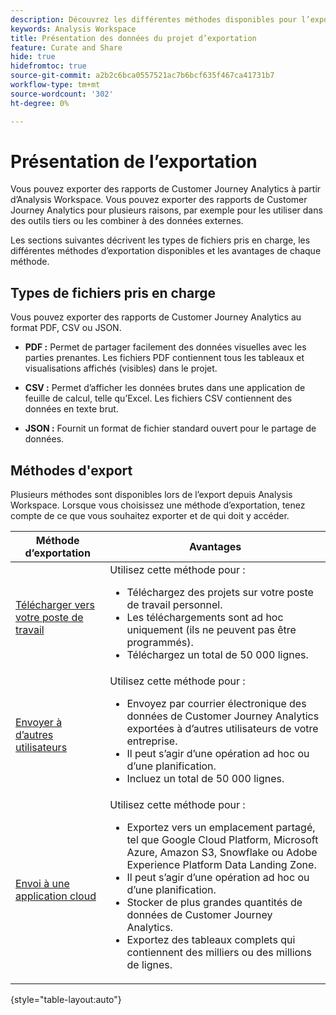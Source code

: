 ```yaml
---
description: Découvrez les différentes méthodes disponibles pour l’exportation depuis Analysis Workspace.
keywords: Analysis Workspace
title: Présentation des données du projet d’exportation
feature: Curate and Share
hide: true
hidefromtoc: true
source-git-commit: a2b2c6bca0557521ac7b6bcf635f467ca41731b7
workflow-type: tm+mt
source-wordcount: '302'
ht-degree: 0%

---
```


# Présentation de l’exportation

Vous pouvez exporter des rapports de Customer Journey Analytics à partir d’Analysis Workspace. Vous pouvez exporter des rapports de Customer Journey Analytics pour plusieurs raisons, par exemple pour les utiliser dans des outils tiers ou les combiner à des données externes.

Les sections suivantes décrivent les types de fichiers pris en charge, les différentes méthodes d’exportation disponibles et les avantages de chaque méthode.

## Types de fichiers pris en charge

Vous pouvez exporter des rapports de Customer Journey Analytics au format PDF, CSV ou JSON.

* **PDF :** Permet de partager facilement des données visuelles avec les parties prenantes. Les fichiers PDF contiennent tous les tableaux et visualisations affichés (visibles) dans le projet.

* **CSV :** Permet d’afficher les données brutes dans une application de feuille de calcul, telle qu’Excel. Les fichiers CSV contiennent des données en texte brut.

* **JSON :** Fournit un format de fichier standard ouvert pour le partage de données.

## Méthodes d&#39;export

Plusieurs méthodes sont disponibles lors de l’export depuis Analysis Workspace. Lorsque vous choisissez une méthode d’exportation, tenez compte de ce que vous souhaitez exporter et de qui doit y accéder.

| Méthode d’exportation | Avantages |
|---------|----------|
| [Télécharger vers votre poste de travail](/help/analysis-workspace/export/download-send.md) | Utilisez cette méthode pour : <ul><li>Téléchargez des projets sur votre poste de travail personnel.</li><li>Les téléchargements sont ad hoc uniquement (ils ne peuvent pas être programmés).</li> <li>Téléchargez un total de 50 000 lignes.</li> <!--true? Are there 2 different options to download to your workstation?--> <!-- is this emailing it? --> |
| [Envoyer à d’autres utilisateurs](/help/analysis-workspace/export/t-schedule-report.md) | Utilisez cette méthode pour : <ul><li>Envoyez par courrier électronique des données de Customer Journey Analytics exportées à d’autres utilisateurs de votre entreprise.</li><li>Il peut s’agir d’une opération ad hoc ou d’une planification.</li> <li>Incluez un total de 50 000 lignes.</li> <!--true?--> |
| [Envoi à une application cloud](/help/analysis-workspace/export/export-cloud.md) | Utilisez cette méthode pour : <ul><li>Exportez vers un emplacement partagé, tel que Google Cloud Platform, Microsoft Azure, Amazon S3, Snowflake ou Adobe Experience Platform Data Landing Zone.</li><li>Il peut s’agir d’une opération ad hoc ou d’une planification.</li><li>Stocker de plus grandes quantités de données de Customer Journey Analytics.</li><li>Exportez des tableaux complets qui contiennent des milliers ou des millions de lignes.<!-- What other things? Wiki talks about things that aren't even possible in Data Warehouse. What are they? --> </li> |

{style="table-layout:auto"}

